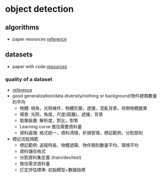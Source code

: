 # object detection

## algorithms
  - paper resources [reference](https://procjx.github.io/2020/08/04/%E3%80%90arxiv%E8%AE%BA%E6%96%87%E3%80%91%20Computer%20Vision%20and%20Pattern%20Recognition%202020-08-04/)

## datasets
  - paper with code [resources](https://paperswithcode.com/datasets?task=object-detection)

### quality of a dataset
  - [reference](https://yulongtsai.medium.com/object-detection-data-collection-16d551526a33)
  - good generalization/data diversity/nothing or background/物件總類數量的平均
      - 物體: 視角，光照條件，物體形變，遮擋，混亂背景，待側物體變異
      - 場景: 光照，角度，尺度(距離)，遮擋，背景
      - 取像裝置: 解析度，對比，對焦
    - Learning curve 推估需要資料量
    - 資料處理: 格式統一，資料清理，折損管理，標記範例，分割原則
  - 標記流程規範
    - 標記範例: 追蹤時長、物體遮蔽、物件類別數量平均、環境平均
    - 資料儲存格式
    - 分割資料集定義 (train/dev/test)
    - 推估需求資料量
    - 訂定評估標準: 初始模型+數據指標